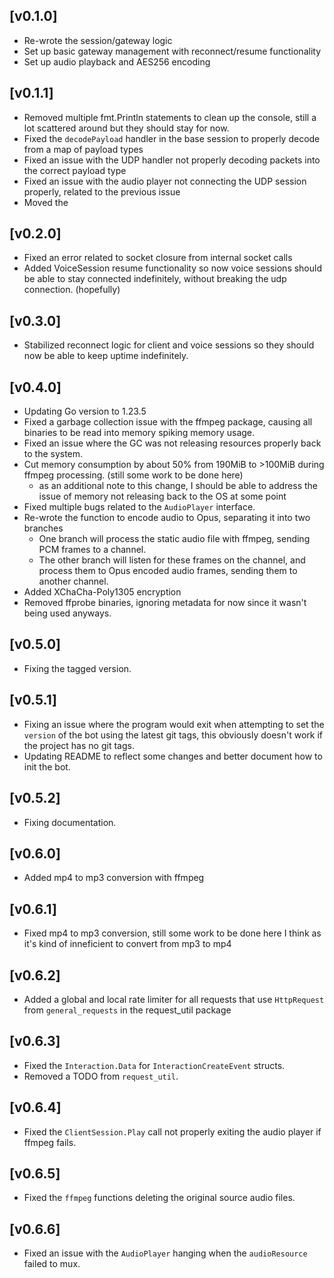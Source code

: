 ## [v0.1.0]
- Re-wrote the session/gateway logic
- Set up basic gateway management with reconnect/resume functionality
- Set up audio playback and AES256 encoding

## [v0.1.1]
- Removed multiple fmt.Println statements to clean up the console, still a lot scattered around but they should stay for now.
- Fixed the `decodePayload` handler in the base session to properly decode from a map of payload types
- Fixed an issue with the UDP handler not properly decoding packets into the correct payload type
- Fixed an issue with the audio player not connecting the UDP session properly, related to the previous issue
- Moved the 

## [v0.2.0]
- Fixed an error related to socket closure from internal socket calls
- Added VoiceSession resume functionality so now voice sessions should be able to stay connected indefinitely, without breaking the udp connection. (hopefully)

## [v0.3.0]
- Stabilized reconnect logic for client and voice sessions so they should now be able to keep uptime indefinitely.

## [v0.4.0]
- Updating Go version to 1.23.5
- Fixed a garbage collection issue with the ffmpeg package, causing all binaries to be read into memory spiking memory usage.
- Fixed an issue where the GC was not releasing resources properly back to the system.
- Cut memory consumption by about 50% from 190MiB to >100MiB during ffmpeg processing. (still some work to be done here)
  - as an additional note to this change, I should be able to address the issue of memory not releasing back to the OS at some point
- Fixed multiple bugs related to the `AudioPlayer` interface.
- Re-wrote the function to encode audio to Opus, separating it into two branches
  - One branch will process the static audio file with ffmpeg, sending PCM frames to a channel.
  - The other branch will listen for these frames on the channel, and process them to Opus encoded audio frames, sending them to another channel.
- Added XChaCha-Poly1305 encryption
- Removed ffprobe binaries, ignoring metadata for now since it wasn't being used anyways.

## [v0.5.0]
- Fixing the tagged version.

## [v0.5.1]
- Fixing an issue where the program would exit when attempting to set the `version` of the bot using the latest git tags, this obviously doesn't work if the project has no git tags.
- Updating README to reflect some changes and better document how to init the bot.

## [v0.5.2]
- Fixing documentation.

## [v0.6.0]
- Added mp4 to mp3 conversion with ffmpeg

## [v0.6.1]
- Fixed mp4 to mp3 conversion, still some work to be done here I think as it's kind of inneficient to convert from mp3 to mp4

## [v0.6.2]
- Added a global and local rate limiter for all requests that use `HttpRequest` from `general_requests` in the request_util package

## [v0.6.3]
- Fixed the `Interaction.Data` for `InteractionCreateEvent` structs.
- Removed a TODO from `request_util`.

## [v0.6.4]
- Fixed the `ClientSession.Play` call not properly exiting the audio player if ffmpeg fails.

## [v0.6.5]
- Fixed the `ffmpeg` functions deleting the original source audio files.

## [v0.6.6]
- Fixed an issue with the `AudioPlayer` hanging when the `audioResource` failed to mux.